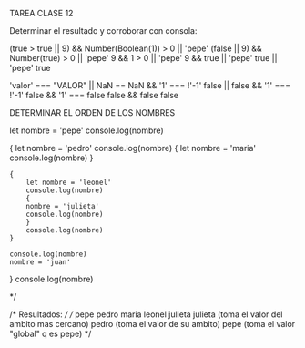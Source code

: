 TAREA CLASE 12

Determinar el resultado y corroborar con consola:

(true > true || 9) && Number(Boolean(1)) > 0 || 'pepe'
      (false || 9) && Number(true) > 0 || 'pepe'
           9  &&  1 > 0  || 'pepe'
        9 &&  true || 'pepe'
            true || 'pepe'
                true


'valor' === "VALOR" || NaN == NaN && '1' === !'-1'
        false || false && '1' === !'-1'
            false && '1' === false
            false && false
                false


DETERMINAR EL ORDEN DE LOS NOMBRES

let nombre = 'pepe' 
console.log(nombre) 

{ 
    let nombre = 'pedro' 
    console.log(nombre) 
    { 
        let nombre = 'maria' 
        console.log(nombre) 
    } 

    { 
        let nombre = 'leonel' 
        console.log(nombre) 
        { 
        nombre = 'julieta' 
        console.log(nombre) 
        } 
        console.log(nombre) 
    } 

    console.log(nombre) 
    nombre = 'juan' 
} 
console.log(nombre) 

*/


/* Resultados: */
/* 
pepe
pedro
maria
leonel
julieta
julieta (toma el valor del ambito mas cercano)
pedro (toma el valor de su ambito)
pepe (toma el valor "global" q es pepe)
*/